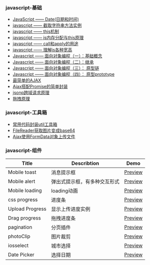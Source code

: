 ### javascript-基础

- [JavaScript —— Date(日期和时间)](./Marklist/list-1/Date日期对象.md)
- [javascript —— 截取字符串方法实例](./Marklist/list-1/字符串的操作.md) 
- [javascript —— this机制](./Marklist/list-1/This机制.md)
- [javascript —— js内存分配与this原理](./Marklist/list-1/js内存分配与this原理.md)
- [javascript —— call和apply的用途](./Marklist/list-1/call和apply的用途.md) 
- [javascript —— 理解js各种宽高](./Marklist/list-1/理解js各种宽高.md)
- [Javascript —— 面向对象编程（一）：基础概念](./Marklist/list-1/js面向对象基础概念.md)  
- [Javascript —— 面向对象编程（二）：继承](./Marklist/list-1/js面向对象继承.md)  
- [Javascript —— 面向对象编程（三）： 原型链](./Marklist/list-1/原型链.md) 
- [Javascript —— 面向对象编程（四）： 原型prototype](./Marklist/list-1/原型prototype) 
- [最简单的AJAX](./Marklist/list-1/最简单的AJAX.md)
- [Ajax搭配Promise的简单封装](./Marklist/list-1/Ajax搭配Promise的简单封装.md)
- [jsonp跨域请求原理](./Marklist/list-1/jsonp跨域请求原理.md) 
- [拖拽原理](./Marklist/list-1/拖拽原理.md)

### javascript-工具箱 
- [常用代码封装util工具箱](./Marklist/list-1/assets/utils)
- [FileReader获取图片变成base64](./Marklist/list-1/FileReader获取图片变成base64.md)
- [Ajax使用FormData对象上传文件](./Marklist/list-1/Ajax使用FormData对象上传文件.md)

 

### javascript-组件
|Title                 |Describtion               |Demo                                                                                 |
|----------------------|--------------------------|-------------------------------------------------------------------------------------|
|Mobile toast          |消息提示框                   |[Preview](https://liangweibiao.github.io/v-mark/Marklist/NO.02/Marklist/list-2/dist/components/toast/index.html)     |
|Mobile alert          |弹出式提示框，有多种交互形式   |[Preview](https://liangweibiao.github.io/v-mark/Marklist/NO.02/Marklist/list-2/dist/components/alert/index.html)     |
|Mobile loading        |loading动画                  |[Preview](https://liangweibiao.github.io/v-mark/Marklist/NO.02/Marklist/list-2/dist/components/loading/index.html)     |
|css   progress        |进度条                     |[Preview](https://liangweibiao.github.io/v-mark/Marklist/NO.02/Marklist/list-2/dist/components/percent/)     |
|Upload Progress       |显示上传进度实例           |[Preview](https://liangweibiao.github.io/v-mark/Marklist/NO.02/Marklist/list-2/dist/components/upload-progress)     |
|Drag   progress       |拖拽进度条                     |[Preview](https://liangweibiao.github.io/v-mark/Marklist/NO.02/Marklist/list-2/dist/components/drag-progress/)     |
|pagination            |分页插件                     |[Preview](https://liangweibiao.github.io/v-mark/Marklist/NO.02/Marklist/list-2/dist/components/pagination/)     |
|photoClip             |图片裁剪                     |[Preview](https://liangweibiao.github.io/v-mark/Marklist/NO.02/Marklist/list-2/dist/components/photo-clip/)     |
|iosselect             |城市选择                     |[Preview](https://github.com/zhoushengmufc/iosselect)     |
|Date   Picker         |选择日期                     |[Preview](https://liangweibiao.github.io/v-mark/Marklist/NO.02/Marklist/list-2/dist/components/datePicker)     |

 
